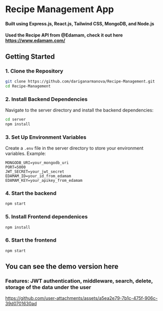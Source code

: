 # Recipe Management App

#### Built using Express.js, React.js, Tailwind CSS, MongoDB, and Node.js
#### Used the Recipe API from @Edamam, check it out here https://www.edamam.com/

## Getting Started

### 1. Clone the Repository

```bash
git clone https://github.com/dariganarmanova/Recipe-Management.git
cd Recipe-Management
```
### 2. Install Backend Dependencies

Navigate to the server directory and install the backend dependencies:

```bash
cd server
npm install
```

### 3. Set Up Environment Variables
Create a `.env` file in the server directory to store your environment variables. Example:

```plaintext
MONGODB_URI=your_mongodb_uri
PORT=5000
JWT_SECRET=your_jwt_secret
EDAMAM_ID=your_id_from_edamam
EDAMAM_KEY=your_apikey_from_edamam
```
### 4. Start the backend 

```bash
npm start
```

### 5. Install Frontend dependenices

```bash
npm install
```

### 6. Start the frontend

```bash
npm start
```

## You can see the demo version here
### Features: JWT authentication, middleware, search, delete, storage of the data under the user

https://github.com/user-attachments/assets/a5ea2e79-7b1c-475f-906c-39d0701630ad



